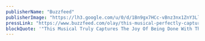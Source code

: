 ```yaml
---
publisherName: "Buzzfeed"
publisherImage: "https://lh3.google.com/u/0/d/1Bn9gx7HCc-vBnz3nx1ZnY3LlPKKv_6cy"
pressLink: "https://www.buzzfeed.com/olay/this-musical-perfectly-captures-the-joy-of-being-done-with"
blockQuote: '"This Musical Truly Captures The Joy Of Being Done With The Day.... because there is no better feeling in this whole wide world than coming home after a long day and washing your face."'
---
```

